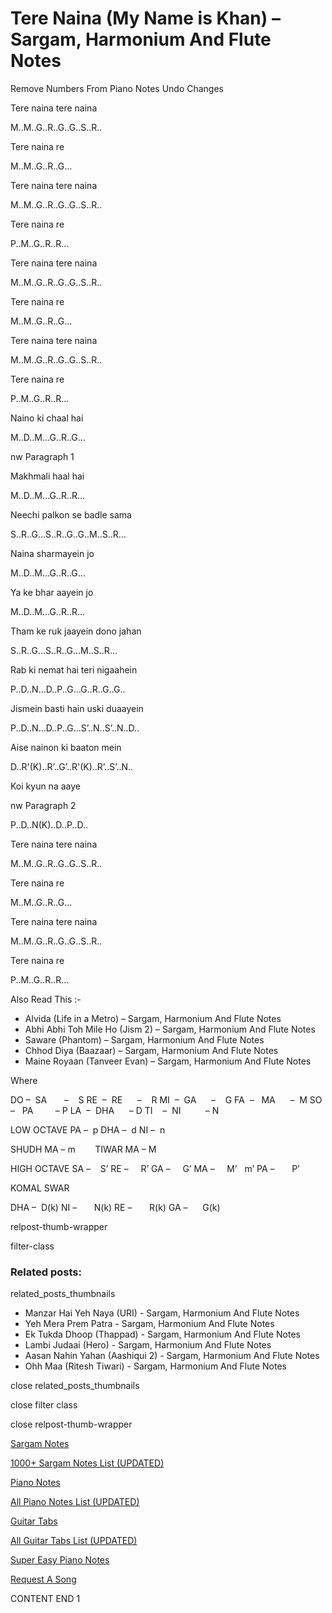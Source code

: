 
# Tere Naina (My Name is Khan) – Sargam, Harmonium And Flute Notes

Remove Numbers From Piano Notes
Undo Changes

Tere naina tere naina

M..M..G..R..G..G..S..R..

Tere naina re

M..M..G..R..G…

Tere naina tere naina

M..M..G..R..G..G..S..R..

Tere naina re

P..M..G..R..R…

Tere naina tere naina

M..M..G..R..G..G..S..R..

Tere naina re

M..M..G..R..G…

Tere naina tere naina

M..M..G..R..G..G..S..R..

Tere naina re

P..M..G..R..R…

Naino ki chaal hai

M..D..M…G..R..G…

nw Paragraph 1

Makhmali haal hai

M..D..M…G..R..R…

Neechi palkon se badle sama

S..R..G…S..R..G..G..M..S..R…

Naina sharmayein jo

M..D..M…G..R..G…

Ya ke bhar aayein jo

M..D..M…G..R..R…

Tham ke ruk jaayein dono jahan

S..R..G…S..R..G…M..S..R…

Rab ki nemat hai teri nigaahein

P..D..N…D..P..G…G..R..G..G..

Jismein basti hain uski duaayein

P..D..N…D..P..G…S’..N..S’..N..D..

Aise nainon ki baaton mein

D..R'(K)..R’..G’..R'(K)..R’..S’..N..

Koi kyun na aaye

nw Paragraph 2

P..D..N(K)..D..P..D..

Tere naina tere naina

M..M..G..R..G..G..S..R..

Tere naina re

M..M..G..R..G…

Tere naina tere naina

M..M..G..R..G..G..S..R..

Tere naina re

P..M..G..R..R…

Also Read This :-

* Alvida (Life in a Metro) – Sargam, Harmonium And Flute Notes
* Abhi Abhi Toh Mile Ho (Jism 2) – Sargam, Harmonium And Flute Notes
* Saware (Phantom) – Sargam, Harmonium And Flute Notes
* Chhod Diya (Baazaar) – Sargam, Harmonium And Flute Notes
* Maine Royaan (Tanveer Evan) – Sargam, Harmonium And Flute Notes

Where

DO –  SA       –    S
RE  –  RE      –    R
MI  –  GA      –    G
FA  –   MA      –  M
SO  –   PA         – P
LA  –  DHA      – D
TI    –  NI          – N

LOW OCTAVE
PA –  p
DHA –  d
NI –  n

SHUDH MA – m        TIWAR MA – M

HIGH OCTAVE
SA –    S’
RE –     R’
GA –     G’
MA –     M’   m’
PA –       P’

KOMAL SWAR

DHA –  D(k)
NI –       N(k)
RE –       R(k)
GA –      G(k)

relpost-thumb-wrapper

filter-class

### Related posts:

related_posts_thumbnails

* Manzar Hai Yeh Naya (URI) - Sargam, Harmonium And Flute Notes
* Yeh Mera Prem Patra - Sargam, Harmonium And Flute Notes
* Ek Tukda Dhoop (Thappad) - Sargam, Harmonium And Flute Notes
* Lambi Judaai (Hero) - Sargam, Harmonium And Flute Notes
* Aasan Nahin Yahan (Aashiqui 2) - Sargam, Harmonium And Flute Notes
* Ohh Maa (Ritesh Tiwari) - Sargam, Harmonium And Flute Notes

close related_posts_thumbnails

close filter class

close relpost-thumb-wrapper

[Sargam Notes](https://www.notationsworld.com/sargam-notes.html)

[1000+ Sargam Notes List (UPDATED)](https://www.notationsworld.com/all-songs-list-sargam-notes.html)

[Piano Notes](https://www.notationsworld.com/piano-notes.html)

[All Piano Notes List (UPDATED)](https://www.notationsworld.com/all-songs-list-piano-notes.html)

[Guitar Tabs](https://www.notationsworld.com/guitar-tabs.html)

[All Guitar Tabs List (UPDATED)](https://www.notationsworld.com/all-songs-list-guitar-tabs.html)

[Super Easy Piano Notes](https://studywall.in/)

[Request A Song](https://www.notationsworld.com/request-a-song.html)

CONTENT END 1

